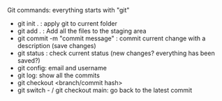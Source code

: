 Git commands:
everything starts with "git"

- git init . : apply git to current folder
- git add . : Add all the files to the staging area
- git commit -m "commit message" : commit current change with a description (save changes)
- git status : check current status (new changes? everything has been saved?)
- git config: email and username
- git log: show all the commits
- git checkout <branch/commit hash>
- git switch - / git checkout main: go back to the latest commit